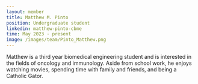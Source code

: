 ```yaml
---
layout: member
title: Matthew M. Pinto
position: Undergraduate student
linkedin: matthew-pinto-cbme
time: May 2023 - present
image: /images/team/Pinto_Matthew.png
---
```


Matthew is a third year biomedical engineering student and is interested in the fields of oncology and immunology. Aside from school work, he enjoys watching movies, spending time with family and friends, and being a Catholic Gator.
